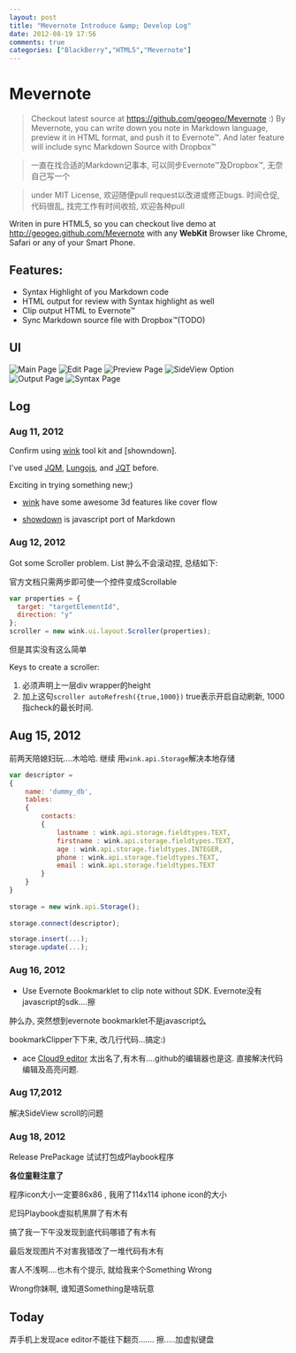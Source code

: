 ```yaml
---
layout: post
title: "Mevernote Introduce &amp; Develop Log"
date: 2012-08-19 17:56
comments: true
categories: ["BlackBerry","HTML5","Mevernote"]
---
```


Mevernote
=======

> Checkout latest source at <https://github.com/geogeo/Mevernote> :)
By Mevernote, you can write down you note in Markdown language, preview it
in HTML format, and push it to Evernote™. And later feature will include  sync Markdown Source with Dropbox™

>一直在找合适的Markdown记事本, 可以同步Evernote™及Dropbox™, 无奈自己写一个

>under MIT License, 欢迎随便pull request以改进或修正bugs. 时间仓促, 代码很乱, 找完工作有时间收拾,  欢迎各种pull

Writen in pure HTML5, so you can checkout live demo at  <http://geogeo.github.com/Mevernote>  with any **WebKit** Browser like Chrome, Safari or any of your Smart Phone.

## Features:
* Syntax Highlight of you Markdown code
* HTML output for review with Syntax highlight as well
* Clip output HTML to Evernote™
* Sync Markdown source file with Dropbox™(TODO)
<!-- more -->
## UI
![Main Page](http://geogeo.github.com/images/blog/08132012/main-page.png)
![Edit Page](http://geogeo.github.com/images/blog/08132012/edit-page.png)
![Preview Page](http://geogeo.github.com/images/blog/08132012/preview-page.png)
![SideView Option](http://geogeo.github.com/images/blog/08132012/sideview-option.png)
![Output Page](http://geogeo.github.com/images/blog/08132012/output-page.png)
![Syntax Page](http://geogeo.github.com/images/blog/08132012/syntax-page.png)

Log
-------
### Aug 11, 2012

Confirm using [wink] tool kit and [showndown].

I've used [JQM], [Lungojs], and [JQT] before.

Exciting in trying something new;)

* [wink] have some awesome 3d features like cover flow

* [showdown] is javascript port of Markdown

### Aug 12, 2012

Got some Scroller problem. List 肿么不会滚动捏, 总结如下:

官方文档只需两步即可使一个控件变成Scrollable
```javascript
var properties = {
  target: "targetElementId",
  direction: "y"
};
scroller = new wink.ui.layout.Scroller(properties);
```
但是其实没有这么简单

Keys to create a scroller:
1. 必须声明上一层div wrapper的height
2. 加上这句``scroller autoRefresh({true,1000})``
true表示开启自动刷新, 1000指check的最长时间. 

## Aug 15, 2012
前两天陪媳妇玩....木哈哈.
继续
用``wink.api.Storage``解决本地存储
```javascript
var descriptor =
{
    name: 'dummy_db',
    tables:
    {
        contacts:
        {
            lastname : wink.api.storage.fieldtypes.TEXT,
            firstname : wink.api.storage.fieldtypes.TEXT,
            age : wink.api.storage.fieldtypes.INTEGER,
            phone : wink.api.storage.fieldtypes.TEXT,
            email : wink.api.storage.fieldtypes.TEXT
        }
    }
}
 
storage = new wink.api.Storage();
 
storage.connect(descriptor);

storage.insert(...);
storage.update(...);
```

### Aug 16, 2012

* Use Evernote Bookmarklet to clip note without SDK.
Evernote没有javascript的sdk....擦

肿么办, 
突然想到evernote bookmarklet不是javascript么

bookmarkClipper下下来, 改几行代码...搞定:)

* ace [Cloud9 editor]
太出名了,有木有....github的编辑器也是这. 
直接解决代码编辑及高亮问题. 

### Aug 17,2012

解决SideView scroll的问题

### Aug 18, 2012

Release PrePackage
试试打包成Playbook程序

**各位童鞋注意了**

程序icon大小一定要86x86
, 我用了114x114 iphone icon的大小

尼玛Playbook虚拟机黑屏了有木有

搞了我一下午没发现到底代码哪错了有木有

最后发现图片不对害我错改了一堆代码有木有

害人不浅啊....也木有个提示, 就给我来个Something Wrong

Wrong你妹啊, 谁知道Something是啥玩意

## Today

弄手机上发现ace editor不能往下翻页.......
擦.....加虚拟键盘


  [wink]: http://www.winktoolkit.org
  [JQM]: http://jquerymobile.com/
  [JQT]: http://jqtouch.com/
  [Lungojs]: http://lungojs.com/
  [showdown]: https://github.com/coreyti/showdown
  [Cloud9 editor]: http://ace.ajax.org/
        
